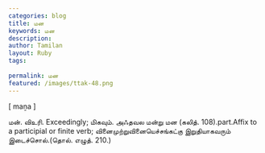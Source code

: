 ```yaml
---
categories: blog
title: மன
keywords: மன
description: 
author: Tamilan
layout: Ruby
tags: 
 
permalink: மன
featured: /images/ttak-48.png
---
```

  
[ maṉa ]  
  
மன். விஉரி. Exceedingly; மிகவும். அஃதவல மன்று மன (கலித். 108).part.Affix to a participial or finite verb; வினைமுற்றுவினையெச்சங்கட்கு இறுதியாகவரும் இடைச்சொல்.(தொல். எழுத். 210.)